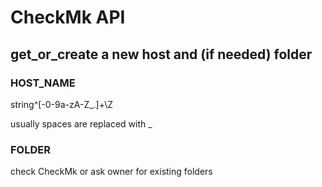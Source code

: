 
# CheckMk API

## get_or_create a new host and (if needed) folder

### HOST_NAME

string^[-0-9a-zA-Z_.]+\Z

usually spaces are replaced with _

### FOLDER

check CheckMk or ask owner for existing folders


